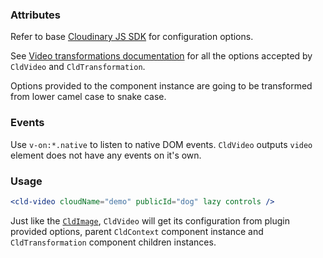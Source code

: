 ### Attributes

Refer to base [Cloudinary JS SDK](https://github.com/cloudinary/cloudinary_js#configuration) for configuration options.

See [Video transformations documentation](https://cloudinary.com/documentation/video_manipulation_and_delivery) for all the options accepted by `CldVideo` and `CldTransformation`.

Options provided to the component instance are going to be transformed from lower camel case to snake case.

### Events

Use `v-on:*.native` to listen to native DOM events. `CldVideo` outputs `video` element does not have any events on it's own.

### Usage

```jsx
<cld-video cloudName="demo" publicId="dog" lazy controls />
```

Just like the [`CldImage`](#Cldimage), `CldVideo` will get its configuration from plugin provided options, parent `CldContext` component instance and `CldTransformation` component children instances.
